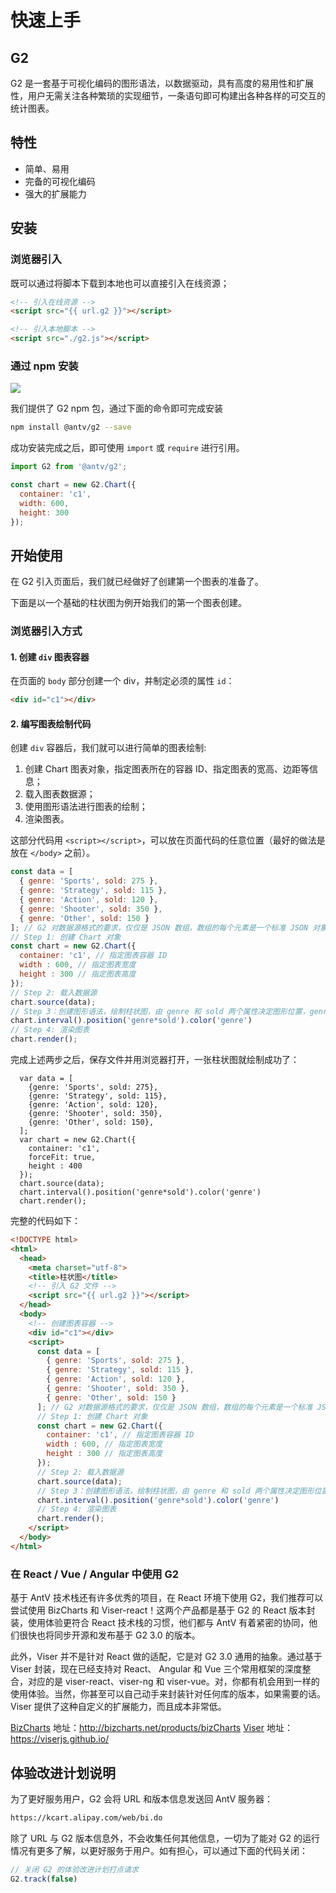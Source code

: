 <!--
index: 0
title: 快速上手
resource:
  jsFiles:
    - ${url.g2}
-->

# 快速上手

## G2

G2 是一套基于可视化编码的图形语法，以数据驱动，具有高度的易用性和扩展性，用户无需关注各种繁琐的实现细节，一条语句即可构建出各种各样的可交互的统计图表。

## 特性

- 简单、易用
- 完备的可视化编码
- 强大的扩展能力


## 安装

### 浏览器引入

既可以通过将脚本下载到本地也可以直接引入在线资源；


```html
<!-- 引入在线资源 -->
<script src="{{ url.g2 }}"></script>
```

```html
<!-- 引入本地脚本 -->
<script src="./g2.js"></script>
```

### 通过 npm 安装

<a href="https://www.npmjs.com/package/@antv/g2" target="_blank"><img src="https://img.shields.io/npm/v/@antv/g2.svg?style=flat-square"></a>

我们提供了 G2 npm 包，通过下面的命令即可完成安装

```bash
npm install @antv/g2 --save
```
成功安装完成之后，即可使用 `import` 或 `require` 进行引用。

```js
import G2 from '@antv/g2';

const chart = new G2.Chart({
  container: 'c1',
  width: 600,
  height: 300
});
```

## 开始使用

在 G2 引入页面后，我们就已经做好了创建第一个图表的准备了。

下面是以一个基础的柱状图为例开始我们的第一个图表创建。

### 浏览器引入方式

#### 1. 创建 `div` 图表容器

在页面的 `body` 部分创建一个 div，并制定必须的属性 `id`：

```html
<div id="c1"></div>
```

#### 2. 编写图表绘制代码

创建 `div` 容器后，我们就可以进行简单的图表绘制:

1. 创建 Chart 图表对象，指定图表所在的容器 ID、指定图表的宽高、边距等信息；
2. 载入图表数据源；
3. 使用图形语法进行图表的绘制；
4. 渲染图表。

这部分代码用 `<script></script>`，可以放在页面代码的任意位置（最好的做法是放在 `</body>` 之前）。

```js
const data = [
  { genre: 'Sports', sold: 275 },
  { genre: 'Strategy', sold: 115 },
  { genre: 'Action', sold: 120 },
  { genre: 'Shooter', sold: 350 },
  { genre: 'Other', sold: 150 }
]; // G2 对数据源格式的要求，仅仅是 JSON 数组，数组的每个元素是一个标准 JSON 对象。
// Step 1: 创建 Chart 对象
const chart = new G2.Chart({
  container: 'c1', // 指定图表容器 ID
  width : 600, // 指定图表宽度
  height : 300 // 指定图表高度
});
// Step 2: 载入数据源
chart.source(data);
// Step 3：创建图形语法，绘制柱状图，由 genre 和 sold 两个属性决定图形位置，genre 映射至 x 轴，sold 映射至 y 轴
chart.interval().position('genre*sold').color('genre')
// Step 4: 渲染图表
chart.render();
```

完成上述两步之后，保存文件并用浏览器打开，一张柱状图就绘制成功了：

<div id="c1"></div>

```js-
  var data = [
    {genre: 'Sports', sold: 275},
    {genre: 'Strategy', sold: 115},
    {genre: 'Action', sold: 120},
    {genre: 'Shooter', sold: 350},
    {genre: 'Other', sold: 150},
  ];
  var chart = new G2.Chart({
    container: 'c1',
    forceFit: true,
    height : 400
  });
  chart.source(data);
  chart.interval().position('genre*sold').color('genre')
  chart.render();
```

完整的代码如下：

```html
<!DOCTYPE html>
<html>
  <head>
    <meta charset="utf-8">
    <title>柱状图</title>
    <!-- 引入 G2 文件 -->
    <script src="{{ url.g2 }}"></script>
  </head>
  <body>
    <!-- 创建图表容器 -->
    <div id="c1"></div>
    <script>
      const data = [
        { genre: 'Sports', sold: 275 },
        { genre: 'Strategy', sold: 115 },
        { genre: 'Action', sold: 120 },
        { genre: 'Shooter', sold: 350 },
        { genre: 'Other', sold: 150 }
      ]; // G2 对数据源格式的要求，仅仅是 JSON 数组，数组的每个元素是一个标准 JSON 对象。
      // Step 1: 创建 Chart 对象
      const chart = new G2.Chart({
        container: 'c1', // 指定图表容器 ID
        width : 600, // 指定图表宽度
        height : 300 // 指定图表高度
      });
      // Step 2: 载入数据源
      chart.source(data);
      // Step 3：创建图形语法，绘制柱状图，由 genre 和 sold 两个属性决定图形位置，genre 映射至 x 轴，sold 映射至 y 轴
      chart.interval().position('genre*sold').color('genre')
      // Step 4: 渲染图表
      chart.render();
    </script>
  </body>
</html>
```

### 在 React / Vue / Angular 中使用 G2

基于 AntV 技术栈还有许多优秀的项目，在 React 环境下使用 G2，我们推荐可以尝试使用 BizCharts 和 Viser-react！这两个产品都是基于 G2 的 React 版本封装，使用体验更符合 React 技术栈的习惯，他们都与 AntV 有着紧密的协同，他们很快也将同步开源和发布基于 G2 3.0 的版本。

此外，Viser 并不是针对 React 做的适配，它是对 G2 3.0 通用的抽象。通过基于 Viser 封装，现在已经支持对 React、 Angular 和 Vue 三个常用框架的深度整合，对应的是 viser-react、viser-ng 和 viser-vue。对，你都有机会用到一样的使用体验。当然，你甚至可以自己动手来封装针对任何库的版本，如果需要的话。Viser 提供了这种自定义的扩展能力，而且成本非常低。

[BizCharts](http://bizcharts.net/products/bizCharts) 地址：http://bizcharts.net/products/bizCharts
[Viser](https://viserjs.github.io/) 地址：https://viserjs.github.io/


## 体验改进计划说明

为了更好服务用户，G2 会将 URL 和版本信息发送回 AntV 服务器：

```html
https://kcart.alipay.com/web/bi.do
```
除了 URL 与 G2 版本信息外，不会收集任何其他信息，一切为了能对 G2 的运行情况有更多了解，以更好服务于用户。如有担心，可以通过下面的代码关闭：

```js
// 关闭 G2 的体验改进计划打点请求
G2.track(false)
```
